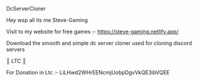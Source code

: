 DcServerCloner

Hey wsp all its me Steve-Gaming

Visit to my website for free games :- https://steve-gaming.netlify.app/

Download the smooth and simple dc server cloner used for cloning discord servers

║ LTC ║

For Donation in Ltc :- LiLHwd2WHrEENcmjUobpDgvVkQE3ibVQEE
